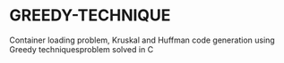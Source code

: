 # GREEDY-TECHNIQUE
Container loading problem, Kruskal and Huffman code generation using Greedy techniquesproblem solved in C
